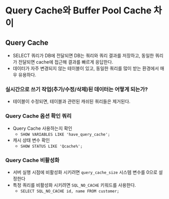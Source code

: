 # Query Cache와 Buffer Pool Cache 차이

## Query Cache

- SELECT 쿼리가 DB에 전달되면 DB는 쿼리와 쿼리 결과를 저장하고, 동일한 쿼리가 전달되면 cache에 접근해 결과를 빠르게 응답한다.
- 데이터가 자주 변경되지 않는 테이블이 있고, 동일한 쿼리를 많이 받는 환경에서 매우 유용하다.

### 실시간으로 쓰기 작업(추가/수정/삭제)된 데이터는 어떻게 되는가?

- 테이블이 수정되면, 테이블과 관련된 캐쉬된 쿼리들은 제거된다.

### Query Cache 옵션 확인 쿼리

- Query Cache 사용하는지 확인
  - `SHOW VARIABLES LIKE 'have_query_cache';`
- 캐시 상태 변수 확인
  - `SHOW STATUS LIKE 'Qcache%';`

### Query Cache 비활성화

- 서버 실행 시점에 비활성화 시키려면 `query_cache_size` 시스템 변수를 0으로 설정한다
- 특정 쿼리를 비활성화 시키려면 `SQL_NO_CACHE` 키워드를 사용한다.
  - `SELECT SQL_NO_CACHE id, name FROM customer;`


